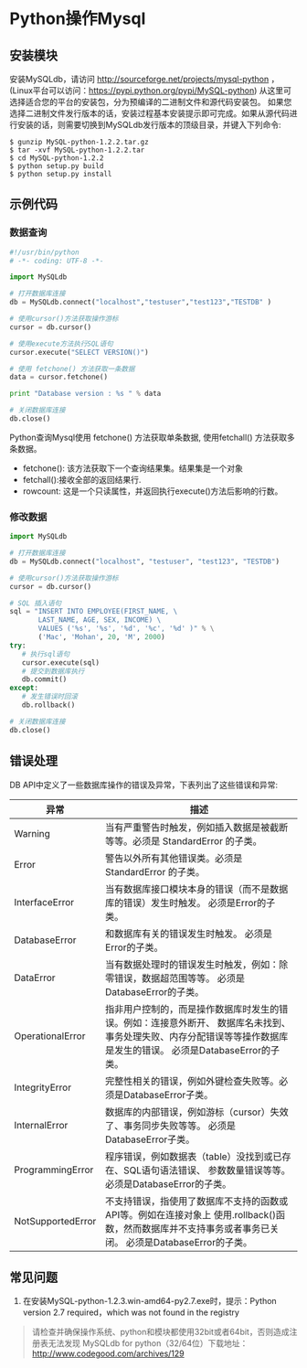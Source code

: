 Python操作Mysql
==========

## 安装模块
安装MySQLdb，请访问 http://sourceforge.net/projects/mysql-python ，(Linux平台可以访问：https://pypi.python.org/pypi/MySQL-python) 从这里可选择适合您的平台的安装包，分为预编译的二进制文件和源代码安装包。
如果您选择二进制文件发行版本的话，安装过程基本安装提示即可完成。如果从源代码进行安装的话，则需要切换到MySQLdb发行版本的顶级目录，并键入下列命令:

```shell
$ gunzip MySQL-python-1.2.2.tar.gz
$ tar -xvf MySQL-python-1.2.2.tar
$ cd MySQL-python-1.2.2
$ python setup.py build
$ python setup.py install
```

## 示例代码
### 数据查询
```python
#!/usr/bin/python
# -*- coding: UTF-8 -*-

import MySQLdb

# 打开数据库连接
db = MySQLdb.connect("localhost","testuser","test123","TESTDB" )

# 使用cursor()方法获取操作游标
cursor = db.cursor()

# 使用execute方法执行SQL语句
cursor.execute("SELECT VERSION()")

# 使用 fetchone() 方法获取一条数据
data = cursor.fetchone()

print "Database version : %s " % data

# 关闭数据库连接
db.close()
```

Python查询Mysql使用 fetchone() 方法获取单条数据, 使用fetchall() 方法获取多条数据。
* fetchone(): 该方法获取下一个查询结果集。结果集是一个对象
* fetchall():接收全部的返回结果行.
* rowcount: 这是一个只读属性，并返回执行execute()方法后影响的行数。

### 修改数据
```python
import MySQLdb

# 打开数据库连接
db = MySQLdb.connect("localhost", "testuser", "test123", "TESTDB")

# 使用cursor()方法获取操作游标
cursor = db.cursor()

# SQL 插入语句
sql = "INSERT INTO EMPLOYEE(FIRST_NAME, \
       LAST_NAME, AGE, SEX, INCOME) \
       VALUES ('%s', '%s', '%d', '%c', '%d' )" % \
       ('Mac', 'Mohan', 20, 'M', 2000)
try:
   # 执行sql语句
   cursor.execute(sql)
   # 提交到数据库执行
   db.commit()
except:
   # 发生错误时回滚
   db.rollback()

# 关闭数据库连接
db.close()
```

## 错误处理
DB API中定义了一些数据库操作的错误及异常，下表列出了这些错误和异常:

| 异常              | 描述                                                                                                                                                                |
| ----------------- | ------------------------------------------------------------------------------------------------------------------------------------------------------------------- |
| Warning           | 当有严重警告时触发，例如插入数据是被截断等等。必须是 StandardError 的子类。                                                                                         |
| Error             | 警告以外所有其他错误类。必须是 StandardError 的子类。                                                                                                               |
| InterfaceError    | 当有数据库接口模块本身的错误（而不是数据库的错误）发生时触发。 必须是Error的子类。                                                                                  |
| DatabaseError     | 和数据库有关的错误发生时触发。 必须是Error的子类。                                                                                                                  |
| DataError         | 当有数据处理时的错误发生时触发，例如：除零错误，数据超范围等等。 必须是DatabaseError的子类。                                                                        |
| OperationalError  | 指非用户控制的，而是操作数据库时发生的错误。例如：连接意外断开、 数据库名未找到、事务处理失败、内存分配错误等等操作数据库是发生的错误。 必须是DatabaseError的子类。 |
| IntegrityError    | 完整性相关的错误，例如外键检查失败等。必须是DatabaseError子类。                                                                                                     |
| InternalError     | 数据库的内部错误，例如游标（cursor）失效了、事务同步失败等等。 必须是DatabaseError子类。                                                                            |
| ProgrammingError  | 程序错误，例如数据表（table）没找到或已存在、SQL语句语法错误、 参数数量错误等等。必须是DatabaseError的子类。                                                        |
| NotSupportedError | 不支持错误，指使用了数据库不支持的函数或API等。例如在连接对象上 使用.rollback()函数，然而数据库并不支持事务或者事务已关闭。 必须是DatabaseError的子类。             |

## 常见问题
1. 在安装MySQL-python-1.2.3.win-amd64-py2.7.exe时，提示：Python version 2.7 required，which was not found in the registry

>请检查并确保操作系统、python和模块都使用32bit或者64bit，否则造成注册表无法发现
>MySQLdb for python（32/64位）下载地址：http://www.codegood.com/archives/129
